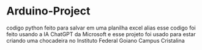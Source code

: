 # Arduino-Project
codigo python feito para salvar em uma planilha excel alias esse codigo foi feito usando a IA ChatGPT da Microsoft e esse projeto foi usado para estar criando uma chocadeira no Instituto Federal Goiano Campus Cristalina

